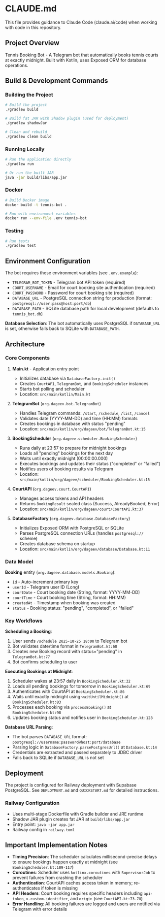 # CLAUDE.md

This file provides guidance to Claude Code (claude.ai/code) when working with code in this repository.

## Project Overview

Tennis Booking Bot - A Telegram bot that automatically books tennis courts at exactly midnight. Built with Kotlin, uses Exposed ORM for database operations.

## Build & Development Commands

### Building the Project

```bash
# Build the project
./gradlew build

# Build fat JAR with Shadow plugin (used for deployment)
./gradlew shadowJar

# Clean and rebuild
./gradlew clean build
```

### Running Locally

```bash
# Run the application directly
./gradlew run

# Or run the built JAR
java -jar build/libs/app.jar
```

### Docker

```bash
# Build Docker image
docker build -t tennis-bot .

# Run with environment variables
docker run --env-file .env tennis-bot
```

### Testing

```bash
# Run tests
./gradlew test
```

## Environment Configuration

The bot requires these environment variables (see `.env.example`):

- `TELEGRAM_BOT_TOKEN` - Telegram bot API token (required)
- `COURT_USERNAME` - Email for court booking site authentication (required)
- `COURT_PASSWORD` - Password for court booking site (required)
- `DATABASE_URL` - PostgreSQL connection string for production (format: `postgresql://user:pass@host:port/db`)
- `DATABASE_PATH` - SQLite database path for local development (defaults to `tennis_bot.db`)

**Database Selection**: The bot automatically uses PostgreSQL if `DATABASE_URL` is set, otherwise falls back to SQLite with `DATABASE_PATH`.

## Architecture

### Core Components

1. **Main.kt** - Application entry point
   - Initializes database via `DatabaseFactory.init()`
   - Creates `CourtAPI`, `TelegramBot`, and `BookingScheduler` instances
   - Starts bot polling and scheduler
   - Location: `src/main/kotlin/Main.kt`

2. **TelegramBot** (`org.dageev.bot.TelegramBot`)
   - Handles Telegram commands: `/start`, `/schedule`, `/list`, `/cancel`
   - Validates date (YYYY-MM-DD) and time (HH:MM) formats
   - Creates bookings in database with status "pending"
   - Location: `src/main/kotlin/org/dageev/bot/TelegramBot.kt:15`

3. **BookingScheduler** (`org.dageev.scheduler.BookingScheduler`)
   - Runs daily at 23:57 to prepare for midnight bookings
   - Loads all "pending" bookings for the next day
   - Waits until exactly midnight (00:00:00.000)
   - Executes bookings and updates their status ("completed" or "failed")
   - Notifies users of booking results via Telegram
   - Location: `src/main/kotlin/org/dageev/scheduler/BookingScheduler.kt:15`

4. **CourtAPI** (`org.dageev.court.CourtAPI`)
   - Manages access tokens and API headers
   - Returns `BookingResult` sealed class (Success, AlreadyBooked, Error)
   - Location: `src/main/kotlin/org/dageev/court/CourtAPI.kt:37`

5. **DatabaseFactory** (`org.dageev.database.DatabaseFactory`)
   - Initializes Exposed ORM with PostgreSQL or SQLite
   - Parses PostgreSQL connection URLs (handles `postgresql://` scheme)
   - Creates database schema on startup
   - Location: `src/main/kotlin/org/dageev/database/Database.kt:11`

### Data Model

**Booking** entity (`org.dageev.database.models.Booking`):
- `id` - Auto-increment primary key
- `userId` - Telegram user ID (Long)
- `courtDate` - Court booking date (String, format: YYYY-MM-DD)
- `courtTime` - Court booking time (String, format: HH:MM)
- `createdAt` - Timestamp when booking was created
- `status` - Booking status: "pending", "completed", or "failed"

### Key Workflows

**Scheduling a Booking**:
1. User sends `/schedule 2025-10-25 18:00` to Telegram bot
2. Bot validates date/time format in `TelegramBot.kt:68`
3. Creates new Booking record with status="pending" in `TelegramBot.kt:77`
4. Bot confirms scheduling to user

**Executing Bookings at Midnight**:
1. Scheduler wakes at 23:57 daily in `BookingScheduler.kt:32`
2. Loads all pending bookings for tomorrow in `BookingScheduler.kt:69`
3. Authenticates with CourtAPI at `BookingScheduler.kt:86`
4. Waits until exactly midnight using `waitUntilMidnight()` at `BookingScheduler.kt:83`
5. Processes each booking via `processBooking()` at `BookingScheduler.kt:98`
6. Updates booking status and notifies user in `BookingScheduler.kt:128`

**Database URL Parsing**:
- The bot parses `DATABASE_URL` format: `postgresql://username:password@host:port/database`
- Parsing logic in `DatabaseFactory.parsePostgresUrl()` at `Database.kt:14`
- Credentials are extracted and passed separately to JDBC driver
- Falls back to SQLite if `DATABASE_URL` is not set

## Deployment

The project is configured for Railway deployment with Supabase PostgreSQL. See `DEPLOYMENT.md` and `QUICKSTART.md` for detailed instructions.

### Railway Configuration
- Uses multi-stage Dockerfile with Gradle builder and JRE runtime
- Shadow JAR plugin creates fat JAR at `build/libs/app.jar`
- Entry point: `java -jar app.jar`
- Railway config in `railway.toml`

## Important Implementation Notes

- **Timing Precision**: The scheduler calculates millisecond-precise delays to ensure bookings happen exactly at midnight (see `BookingScheduler.kt:109-117`)
- **Coroutines**: Scheduler uses `kotlinx.coroutines` with `SupervisorJob` to prevent failures from crashing the scheduler
- **Authentication**: CourtAPI caches access token in memory; re-authenticates if token is missing
- **API Headers**: Court booking requires specific headers including `api-token`, `x-custom-identifier`, and `origin` (see `CourtAPI.kt:73-78`)
- **Error Handling**: All booking failures are logged and users are notified via Telegram with error details
